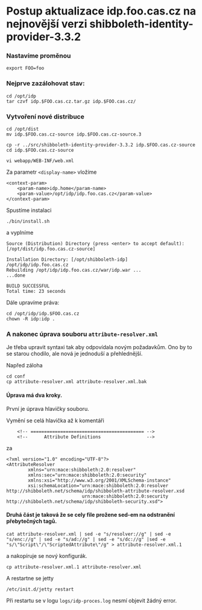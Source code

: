 # Postup aktualizace idp.foo.cas.cz na nejnovější verzi  shibboleth-identity-provider-3.3.2
### Nastavíme proměnou
```
export FOO=foo
```
### Nejprve zazálohovat stav:

```
cd /opt/idp
tar czvf idp.$FOO.cas.cz.tar.gz idp.$FOO.cas.cz/
```
### Vytvoření nové distribuce
```
cd /opt/dist
mv idp.$FOO.cas.cz-source idp.$FOO.cas.cz-source.3
```
```
cp -r ../src/shibboleth-identity-provider-3.3.2 idp.$FOO.cas.cz-source
cd idp.$FOO.cas.cz-source

vi webapp/WEB-INF/web.xml
```
Za parametr `<display-name>` vložíme
```
<context-param>
    <param-name>idp.home</param-name>
    <param-value>/opt/idp/idp.foo.cas.cz</param-value>
</context-param>
```
Spustíme instalaci
```
./bin/install.sh
```
a vyplníme 
```
Source (Distribution) Directory (press <enter> to accept default): [/opt/dist/idp.foo.cas.cz-source]

Installation Directory: [/opt/shibboleth-idp]
/opt/idp/idp.foo.cas.cz
Rebuilding /opt/idp/idp.foo.cas.cz/war/idp.war ...
...done

BUILD SUCCESSFUL
Total time: 23 seconds
```

Dále upravíme práva:
```
cd /opt/idp/idp.$FOO.cas.cz
chown -R idp:idp .
```

### A nakonec úprava souboru `attribute-resolver.xml`
Je třeba upravit syntaxi tak aby odpovídala novým požadavkům. Ono by to se starou chodilo, ale nová je jednoduší a přehlednější.

Napřed záloha
```
cd conf
cp attribute-resolver.xml attribute-resolver.xml.bak
```
#### Úprava má dva kroky. 
První je úprava hlavičky souboru.

Vymění se celá hlavička až k komentáři 
```
    <!-- ========================================== -->
    <!--      Attribute Definitions                 -->
```
za 
```
<?xml version="1.0" encoding="UTF-8"?>
<AttributeResolver
        xmlns="urn:mace:shibboleth:2.0:resolver"
        xmlns:sec="urn:mace:shibboleth:2.0:security"
        xmlns:xsi="http://www.w3.org/2001/XMLSchema-instance"
        xsi:schemaLocation="urn:mace:shibboleth:2.0:resolver http://shibboleth.net/schema/idp/shibboleth-attribute-resolver.xsd
                            urn:mace:shibboleth:2.0:security http://shibboleth.net/schema/idp/shibboleth-security.xsd">
```


#### Druhá část je taková že se cely file prožene sed-em na odstranění přebytečných tagů.

```
cat attribute-resolver.xml | sed -e "s/resolver://g" | sed -e "s/enc://g" | sed -e "s/ad://g" | sed -e "s/dc://g" |sed -e "s/\"Script\"/\"ScriptedAttribute\"/g" > attribute-resolver.xml.1
```
a nakopíruje se nový konfigurák.
```
cp attribute-resolver.xml.1 attribute-resolver.xml
```
A restartne se jetty
```
/etc/init.d/jetty restart
```
Při restartu se v logu `logs/idp-proces.log` nesmí objevit žádný error.

